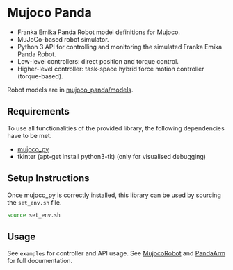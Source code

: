# Mujoco Panda

- Franka Emika Panda Robot model definitions for Mujoco.
- MuJoCo-based robot simulator.
- Python 3 API for controlling and monitoring the simulated Franka Emika Panda Robot.
- Low-level controllers: direct position and torque control.
- Higher-level controller: task-space hybrid force motion controller (torque-based).

Robot models are in [mujoco_panda/models](mujoco_panda/models).

## Requirements

To use all functionalities of the provided library, the following dependencies have to be met.

- [mujoco_py](https://github.com/openai/mujoco-py)
- tkinter (apt-get install python3-tk) (only for visualised debugging)

## Setup Instructions

Once mujoco_py is correctly installed, this library can be used by sourcing the `set_env.sh` file.

```bash
source set_env.sh
```

## Usage

See `examples` for controller and API usage. See [MujocoRobot](mujoco_panda/mujoco_robot.py) and [PandaArm](mujoco_panda/panda_robot.py) for full documentation.
